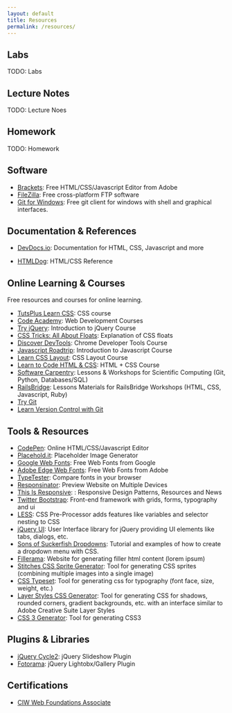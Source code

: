 ```yaml
---
layout: default
title: Resources
permalink: /resources/
---
```


Labs
----

TODO: Labs

Lecture Notes
-------------

TODO: Lecture Noes

Homework
--------

TODO: Homework

Software
--------

-   [Brackets](http://brackets.io/): Free HTML/CSS/Javascript Editor
    from Adobe
-   [FileZilla](https://filezilla-project.org/): Free cross-platform FTP
    software
-   [Git for Windows](http://msysgit.github.io/): Free git client for windows with shell and graphical interfaces.

Documentation & References
--------------------------

*   [DevDocs.io](http://devdocs.io/): Documentation for HTML, CSS, Javascript and more
-   [HTMLDog](http://htmldog.com): HTML/CSS Reference

Online Learning & Courses
-------------------------

Free resources and courses for online learning.

-   [TutsPlus Learn CSS](http://learncss.tutsplus.com/): CSS course
-   [Code Academy](http://www.codecademy.com/): Web Development Courses
-   [Try jQuery](http://try.jquery.com/): Introduction to jQuery Course
-   [CSS Tricks: All About
    Floats](http://css-tricks.com/all-about-floats/): Explanation of CSS
    floats
-   [Discover
    DevTools](https://www.codeschool.com/courses/discover-devtools):
    Chrome Developer Tools Course
-   [Javascript
    Roadtrip](https://www.codeschool.com/courses/javascript-road-trip-part-1):
    Introduction to Javascript Course
-   [Learn CSS Layout](http://learnlayout.com/): CSS Layout Course
-   [Learn to Code HTML & CSS](http://learn.shayhowe.com/html-css/):
    HTML + CSS Course
-   [Software Carpentry](http://software-carpentry.org): Lessons & Workshops for Scientific Computing (Git, Python, Databases/SQL)
-   [RailsBridge](http://docs.railsbridge.org/docs/): Lessons Materials for RailsBridge Workshops (HTML, CSS, Javascript, Ruby)
-   [Try Git](https://try.github.io)
-   [Learn Version Control with Git](http://www.git-tower.com/learn/ebook/command-line/introduction)

Tools & Resources
-----------------

-   [CodePen](http://codepen.io/): Online HTML/CSS/Javascript Editor
-   [Placehold.it](http://placehold.it): Placeholder Image Generator
-   [Google Web Fonts](http://www.google.com/fonts): Free Web Fonts from
    Google
-   [Adobe Edge Web Fonts](http://html.adobe.com/edge/webfonts/): Free
    Web Fonts from Adobe
-   [TypeTester](http://www.typetester.org/): Compare fonts in your
    browser
-   [Responsinator](http://www.responsinator.com/): Preview Website on
    Multiple Devices
-   [This Is
    Responsive](http://bradfrost.github.io/this-is-responsive/): :
    Responsive Design Patterns, Resources and News
-   [Twitter Bootstrap](http://getbootstrap.com/): Front-end framework
    with grids, forms, typography and ui
-   [LESS](http://lesscss.org/): CSS Pre-Processor adds features like
    variables and selector nesting to CSS
-   [jQuery UI](http://jqueryui.com): User Interface library for jQuery
    providing UI elements like tabs, dialogs, etc.
-   [Sons of Suckerfish
    Dropdowns](http://www.htmldog.com/articles/suckerfish/dropdowns/):
    Tutorial and examples of how to create a dropdown menu with CSS.
-   [Fillerama](http://chrisvalleskey.com/fillerama/): Website for
    generating filler html content (lorem ipsum)
-   [Stitches CSS Sprite Generator](http://draeton.github.io/stitches/):
    Tool for generating CSS sprites (combining multiple images into a
    single image)
-   [CSS Typeset](http://csstypeset.com/): Tool for generating css for
    typography (font face, size, weight, etc.)
-   [Layer Styles CSS
    Generator](http://www.layerstyles.org/builder.html): Tool for
    generating CSS for shadows, rounded corners, gradient backgrounds,
    etc. with an interface similar to Adobe Creative Suite Layer Styles
-   [CSS 3 Generator](http://css3generator.com/): Tool for generating
    CSS3


Plugins & Libraries
-------------------

-   [jQuery Cycle2](http://jquery.malsup.com/cycle2/): jQuery Slideshow
    Plugin
-   [Fotorama](http://fotorama.io/): jQuery Lightobx/Gallery Plugin

Certifications
--------------

-  [CIW Web Foundations Associate](http://www.ciwcertified.com/certifications/web_foundations_series/associate.php)
